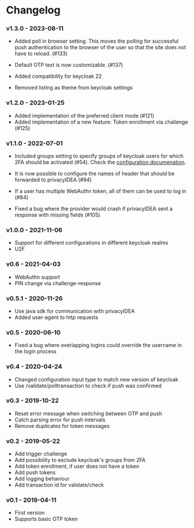 # Changelog

### v1.3.0 - 2023-08-11

* Added poll in browser setting. This moves the polling for successful push authentication to the browser of the user so that the site does not have to reload. (#133)
* Default OTP text is now customizable. (#137)

* Added compatibility for keycloak 22
* Removed listing as theme from keycloak settings

### v1.2.0 - 2023-01-25

* Added implementation of the preferred client mode (#121)
* Added implementation of a new feature: Token enrollment via challenge (#125)

### v1.1.0 - 2022-07-01

* Included groups setting to specify groups of keycloak users for which 2FA should be activated (#54). Check the [configuration documenation](https://github.com/privacyidea/keycloak-provider#configuration).
* It is now possible to configure the names of header that should be forwarded to privacyIDEA (#94)
* If a user has multiple WebAuthn token, all of them can be used to log in (#84)

* Fixed a bug where the provider would crash if privacyIDEA sent a response with missing fields (#105)

### v1.0.0 - 2021-11-06

* Support for different configurations in different keycloak realms
* U2F

### v0.6 - 2021-04-03

* WebAuthn support
* PIN change via challenge-response

### v0.5.1 - 2020-11-26

* Use java sdk for communication with privacyIDEA
* Added user-agent to http requests

### v0.5 - 2020-06-10

* Fixed a bug where overlapping logins could override the username in the login process

### v0.4 - 2020-04-24

* Changed configuration input type to match new version of keycloak
* Use /validate/polltransaction to check if push was confirmed

### v0.3 - 2019-10-22

* Reset error message when switching between OTP and push
* Catch parsing error for push intervals
* Remove duplicates for token messages

### v0.2 - 2019-05-22

* Add trigger challenge
* Add possibility to exclude keycloak's groups from 2FA
* Add token enrollment, if user does not have a token
* Add push tokens
* Add logging behaviour
* Add transaction id for validate/check

### v0.1 - 2019-04-11

* First version
* Supports basic OTP token